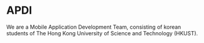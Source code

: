 # APDI

We are a Mobile Application Development Team, consisting of korean students of The Hong Kong University of Science and Technology (HKUST).
